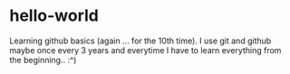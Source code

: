 # hello-world
Learning github basics (again ... for the 10th time).
I use git and github maybe once every 3 years and everytime I have to learn everything from the beginning.. :^)
